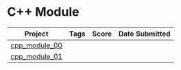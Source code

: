# C++ Module

| Project                          | Tags                        | Score | Date Submitted   |
| -------------------------------- | --------------------------- | ----- | ---------------- |
| [cpp_module_00](./cpp_module_00) |                             |       |                  |
| [cpp_module_01](./cpp_module_01) |                             |       |                  |